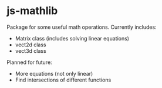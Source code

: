 # js-mathlib
Package for some useful math operations.
Currently includes:
+ Matrix class (includes solving linear equations)
+ vect2d class
+ vect3d class
  
Planned for future:
+ More equations (not only linear)
+ Find intersections of different functions


